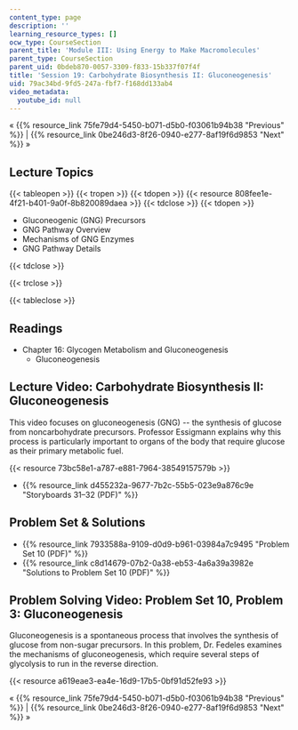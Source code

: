 ```yaml
---
content_type: page
description: ''
learning_resource_types: []
ocw_type: CourseSection
parent_title: 'Module III: Using Energy to Make Macromolecules'
parent_type: CourseSection
parent_uid: 0bdeb870-0057-3309-f833-15b337f07f4f
title: 'Session 19: Carbohydrate Biosynthesis II: Gluconeogenesis'
uid: 79ac34bd-9fd5-247a-fbf7-f168dd133ab4
video_metadata:
  youtube_id: null
---
```


« {{% resource_link 75fe79d4-5450-b071-d5b0-f03061b94b38 "Previous" %}} | {{% resource_link 0be246d3-8f26-0940-e277-8af19f6d9853 "Next" %}} »

Lecture Topics
--------------

{{< tableopen >}}
{{< tropen >}}
{{< tdopen >}}
{{< resource 808fee1e-4f21-b401-9a0f-8b820089daea >}}
{{< tdclose >}}
{{< tdopen >}}


*   Gluconeogenic (GNG) Precursors
*   GNG Pathway Overview
*   Mechanisms of GNG Enzymes
*   GNG Pathway Details


{{< tdclose >}}

{{< trclose >}}

{{< tableclose >}}

Readings
--------

*   Chapter 16: Glycogen Metabolism and Gluconeogenesis
    *   Gluconeogenesis

Lecture Video: Carbohydrate Biosynthesis II: Gluconeogenesis
------------------------------------------------------------

This video focuses on gluconeogenesis (GNG) -- the synthesis of glucose from noncarbohydrate precursors. Professor Essigmann explains why this process is particularly important to organs of the body that require glucose as their primary metabolic fuel.

{{< resource 73bc58e1-a787-e881-7964-38549157579b >}}

*   {{% resource_link d455232a-9677-7b2c-55b5-023e9a876c9e "Storyboards 31–32 (PDF)" %}}

Problem Set & Solutions
-----------------------

*   {{% resource_link 7933588a-9109-d0d9-b961-03984a7c9495 "Problem Set 10 (PDF)" %}}
*   {{% resource_link c8d14679-07b2-0a38-eb53-4a6a39a3982e "Solutions to Problem Set 10 (PDF)" %}}

Problem Solving Video: Problem Set 10, Problem 3: Gluconeogenesis
-----------------------------------------------------------------

Gluconeogenesis is a spontaneous process that involves the synthesis of glucose from non-sugar precursors. In this problem, Dr. Fedeles examines the mechanisms of gluconeogenesis, which require several steps of glycolysis to run in the reverse direction.

{{< resource a619eae3-ea4e-16d9-17b5-0bf91d52fe93 >}}

« {{% resource_link 75fe79d4-5450-b071-d5b0-f03061b94b38 "Previous" %}} | {{% resource_link 0be246d3-8f26-0940-e277-8af19f6d9853 "Next" %}} »